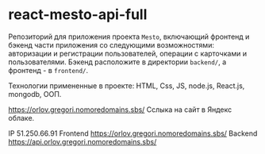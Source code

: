 # react-mesto-api-full
Репозиторий для приложения проекта `Mesto`, включающий фронтенд и бэкенд части приложения со следующими возможностями: авторизации и регистрации пользователей, операции с карточками и пользователями. Бэкенд расположите в директории `backend/`, а фронтенд - в `frontend/`. 

Технологии примененные в проекте: HTML, Css, JS, node.js, React.js, mongodb, ООП.

https://orlov.gregori.nomoredomains.sbs/ Сслыка на сайт в Яндекс облаке.

IP 51.250.66.91
Frontend https://orlov.gregori.nomoredomains.sbs/
Backend https://api.orlov.gregori.nomoredomains.sbs/
